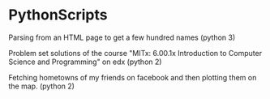 PythonScripts
=============

 Parsing from an HTML page to get a few hundred names (python 3)


 Problem set solutions of the course "MITx: 6.00.1x Introduction to Computer Science and Programming" on edx (python 2)
 
 
 Fetching hometowns of my friends on facebook and then plotting them on the map. (python 2)
 
